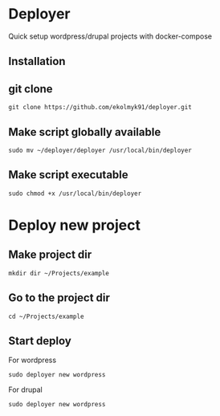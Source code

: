 Deployer
========

Quick setup wordpress/drupal projects with docker-compose

Installation
------------

## git clone

```
git clone https://github.com/ekolmyk91/deployer.git
```

## Make script globally available

```
sudo mv ~/deployer/deployer /usr/local/bin/deployer
```

## Make script executable

```
sudo chmod +x /usr/local/bin/deployer
```

Deploy new project
==================

## Make project dir
```
mkdir dir ~/Projects/example
```

## Go to the project dir 
```
cd ~/Projects/example
```
## Start deploy
For wordpress
```
sudo deployer new wordpress 
```

For drupal
```
sudo deployer new wordpress 
```
